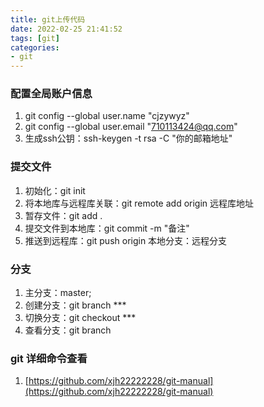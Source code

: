 ```yaml
---
title: git上传代码
date: 2022-02-25 21:41:52
tags: [git]
categories: 
- git
---
```

### 配置全局账户信息
1. git config --global user.name "cjzywyz"
2. git config --global user.email "710113424@qq.com"
3. 生成ssh公钥：ssh-keygen -t rsa -C "你的邮箱地址"

### 提交文件
1. 初始化：git init
2. 将本地库与远程库关联：git remote add origin 远程库地址
3. 暂存文件：git add .
4. 提交文件到本地库：git commit -m "备注"
5. 推送到远程库：git push origin 本地分支：远程分支

### 分支
1. 主分支：master;
2. 创建分支：git branch ***
3. 切换分支：git checkout ***
4. 查看分支：git branch

### git 详细命令查看
1. [https://github.com/xjh22222228/git-manual](https://github.com/xjh22222228/git-manual)